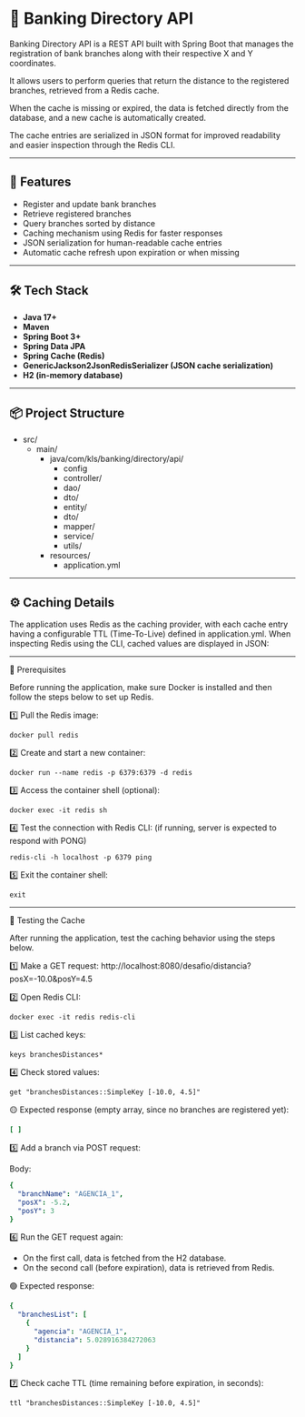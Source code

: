 # 🏦 Banking Directory API

Banking Directory API is a REST API built with Spring Boot that manages the registration of bank branches along with their respective X and Y coordinates.

It allows users to perform queries that return the distance to the registered branches, retrieved from a Redis cache.

When the cache is missing or expired, the data is fetched directly from the database, and a new cache is automatically created.

The cache entries are serialized in JSON format for improved readability and easier inspection through the Redis CLI.

---

## 🚀 Features

- Register and update bank branches
- Retrieve registered branches
- Query branches sorted by distance
- Caching mechanism using Redis for faster responses
- JSON serialization for human-readable cache entries
- Automatic cache refresh upon expiration or when missing

---

## 🛠️ Tech Stack

- **Java 17+**
- **Maven**
- **Spring Boot 3+**
- **Spring Data JPA**
- **Spring Cache (Redis)**
- **GenericJackson2JsonRedisSerializer (JSON cache serialization)**
- **H2 (in-memory database)** 

---

## 📦 Project Structure
+ src/
  + main/
    + java/com/kls/banking/directory/api/
      + config
      + controller/
      + dao/
      + dto/
      + entity/
      + dto/
      + mapper/
      + service/
      + utils/
    + resources/
      + application.yml

---

## ⚙️ Caching Details



The application uses Redis as the caching provider, with each cache entry having a configurable TTL (Time-To-Live) defined in application.yml.
When inspecting Redis using the CLI, cached values are displayed in JSON:

---
🧱 Prerequisites

Before running the application, make sure Docker is installed and then follow the steps below to set up Redis.

1️⃣ Pull the Redis image:
```console
docker pull redis
```
2️⃣ Create and start a new container:
```console
docker run --name redis -p 6379:6379 -d redis
```
3️⃣ Access the container shell (optional):
```console
docker exec -it redis sh 
```
4️⃣ Test the connection with Redis CLI: (if running, server is expected to respond with PONG)
```console
redis-cli -h localhost -p 6379 ping
```
5️⃣ Exit the container shell:
```console
exit
```
---
🧪 Testing the Cache 

After running the application, test the caching behavior using the steps below.

1️⃣ Make a GET request:
http://localhost:8080/desafio/distancia?posX=-10.0&posY=4.5

2️⃣ Open Redis CLI:
```console
docker exec -it redis redis-cli
```
3️⃣ List cached keys:
```console
keys branchesDistances*
```
4️⃣ Check stored values:
```console
get "branchesDistances::SimpleKey [-10.0, 4.5]"
```
🟡 Expected response (empty array, since no branches are registered yet):
```yaml
[ ]
```
5️⃣ Add a branch via POST request:

Body:

```yaml
{
  "branchName": "AGENCIA_1",
  "posX": -5.2,
  "posY": 3
}
```
6️⃣ Run the GET request again:
- On the first call, data is fetched from the H2 database.
- On the second call (before expiration), data is retrieved from Redis.

🟢 Expected response:
```yaml
{
  "branchesList": [
    {
      "agencia": "AGENCIA_1",
      "distancia": 5.028916384272063
    }
  ]
}
```
7️⃣ Check cache TTL (time remaining before expiration, in seconds):
```console
ttl "branchesDistances::SimpleKey [-10.0, 4.5]"
```